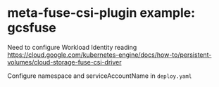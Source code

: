 # meta-fuse-csi-plugin example: gcsfuse
Need to configure Workload Identity reading https://cloud.google.com/kubernetes-engine/docs/how-to/persistent-volumes/cloud-storage-fuse-csi-driver

Configure namespace and serviceAccountName in `deploy.yaml`
